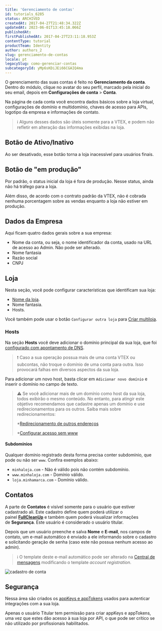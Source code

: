 ```yaml
---
title: 'Gerenciamento de contas'
id: tutorials_6285
status: ARCHIVED
createdAt: 2017-04-27T21:48:34.322Z
updatedAt: 2023-06-01T13:45:18.066Z
publishedAt: 
firstPublishedAt: 2017-04-27T23:11:18.953Z
contentType: tutorial
productTeam: Identity
author: authors_2
slug: gerenciamento-de-contas
locale: pt
legacySlug: como-gerenciar-contas
subcategoryId: yMp6sKDiJEi66CGAIQ4ma
---
```


O gerenciamento das suas contas é feito no **Gerenciamento da conta**. Dentro do módulo, clique no avatar do seu perfil, marcado pela inicial do seu email, depois em **Configurações de conta** > **Conta**.

Na página de cada conta você encontra dados básicos sobre a loja virtual, configurações de domínio e multidomínio, chaves de acesso para APIs, logotipo da empresa e informações de contato.

>ℹ️ Alguns desses dados são úteis somente para a VTEX, e podem não refletir em alteração das informações exibidas na loja.

## Botão de Ativo/Inativo

Ao ser desativado, esse botão torna a loja inacessível para usuários finais.

## Botão de "em produção"

Por padrão, o status inicial da loja é fora de produção. Nesse status, ainda não há tráfego para a loja.

Além disso, de acordo com o contrato padrão da VTEX, não é cobrada nenhuma porcentagem sobre as vendas enquanto a loja não estiver em produção.

## Dados da Empresa

Aqui ficam quatro dados gerais sobre a sua empresa:
- Nome da conta, ou seja, o nome identificador da conta, usado na URL de acesso ao Admin. Não pode ser alterado.
- Nome fantasia
- Razão social
- CNPJ

## Loja

Nesta seção, você pode configurar características que identificam sua loja:
- [Nome da loja](https://help.vtex.com/en/tutorial/what-is-the-store-name--3gh9mTNeMgs6Qe44e8IqQK#).
- Nome fantasia.
- Hosts.

Você também pode usar o botão `Configurar outra loja` para [Criar multiloja](https://help.vtex.com/pt/tutorial/como-criar-multiloja-multidominio--tutorials_510).

### Hosts

Na seção **Hosts** você deve adicionar o domínio principal da sua loja, que foi [configurado com apontamento de DNS](https://help.vtex.com/pt/tutorial/configurando-o-apontamento-de-dns-para-a-vtex--tutorials_4280).

>❗ Caso a sua operação possua mais de uma conta VTEX ou subcontas, não troque o domínio de uma conta para outra. Isso provocará falhas em diversos aspectos da sua loja.

Para adicionar um novo host, basta clicar em `Adicionar novo domínio` e inserir o domínio no campo de texto.

>⚠️ Se você adicionar mais de um domínio como host da sua loja, todos exibirão o mesmo conteúdo. No entanto, para atingir este objetivo recomendamos que cadastre apenas um domínio e use redirecionamentos para os outros. Saiba mais sobre redirecionamentos:
>
> *<a href=”https://help.vtex.com/pt/tutorial/redirecionamento-de-outros-enderecos--3Xi2AeLUx2QpJQu8DTX8KQ”>Redirecionamento de outros endereços</a>
>
> *<a href=”https://help.vtex.com/pt/tutorial/configurando-acesso-sem-www--tutorials_4278”>Configurar acesso sem www</a>

#### Subdomínios

Qualquer domínio registrado desta forma precisa conter subdomínio, que pode ou não ser `www`. Confira exemplos abaixo:

- `minhaloja.com` - Não é válido pois não contém subdomínio.
- `www.minhaloja.com` - Domínio válido.
- `loja.minhamarca.com` - Domínio válido.

## Contatos

A parte de **Contatos** é visível somente para o usuário que estiver cadastrado ali. Este cadastro define quem poderá utilizar o painel **[FullCleanUp](http://help.vtex.com/tutorial/entendendo-a-manutencao-da-base-de-dados/ "FullCleanUp")** e também quem poderá visualizar informações de **Segurança**. Este usuário é considerado o usuário titular.

Depois que um usuário preenche e salva **Nome** e **E-mail**, nos campos de contato, um e-mail automático é enviado a ele informando sobre o cadastro e solicitando geração de senha (caso este não possua nenhum acesso ao admin).

>ℹ️ O template deste e-mail automático pode ser alterado na [Central de mensagens](https://help.vtex.com/pt/tutorial/understanding-the-message-center--tutorials_84) modificando o template <i>account registration</i>.

![cadastro de conta](//images.ctfassets.net/alneenqid6w5/5tBCNxqBxeWkqOgiIcEaQw/4e044e1f46911db85da4e5ea0a195226/cadastro_de_conta.jpg)

## Segurança

Nessa área são criados os [appKeys e appTokens](https://help.vtex.com/pt/tutorial/chaves-de-aplicacao) usados para autenticar integrações com a sua loja.

Apenas o usuário Titular tem permissão para criar appKeys e appTokens, uma vez que estes dão acesso à sua loja por API, o que pode ser crítico se não utilizado por profissionais habilitados.
